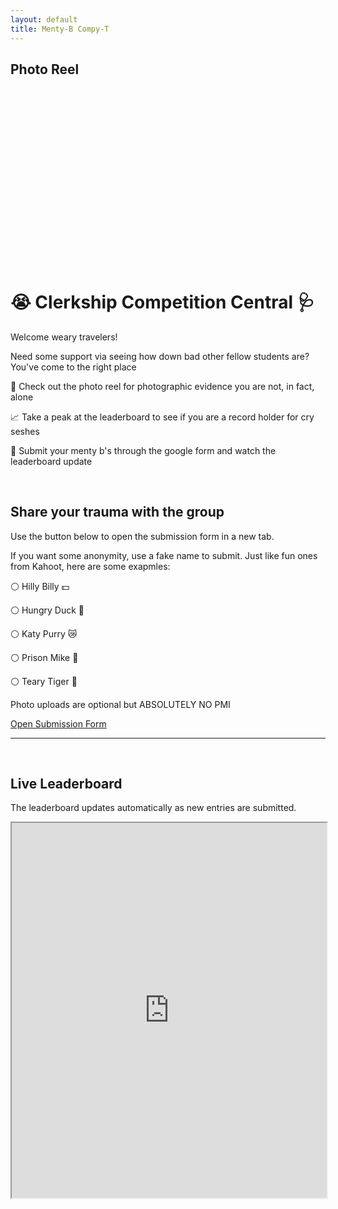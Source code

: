 ```yaml
---
layout: default
title: Menty-B Compy-T
---
```



## Photo Reel
<style>
  .slideshow-container {
    width: 100%;
    max-width: 700px;
    position: relative;
    margin: auto;
    overflow: hidden;
    border-radius: 8px;
    aspect-ratio: 16 / 9; /* Sets a widescreen aspect ratio */
  }
  .slide-image {
    width: 100%;
    height: 100%;
    object-fit: contain; /* Ensures image covers the container */
    display: none; /* Hide all images by default */
    position: absolute;
  }
</style>

<div class="slideshow-container">
  <img class="slide-image" src="https://res.cloudinary.com/davtpvjyg/image/upload/v1758850153/86110909_-_Alexus_Warchock_kfnzoa.jpg">
  <img class="slide-image" src="https://res.cloudinary.com/davtpvjyg/image/upload/v1758850154/a9c3e497aeffd89d805e99f8ed8c8e56_-_Alexus_Warchock_t6a8jz.jpg">
  <img class="slide-image" 
src="https://res.cloudinary.com/davtpvjyg/image/upload/v1758850153/cry1_-_Alexus_Warchock_bjg5z1.jpg">
  <img class="slide-image"     src="https://res.cloudinary.com/davtpvjyg/image/upload/v1758850152/someone-are-you-seriously-going-to-cry-because-you-re-stressed-me-331370_-_Alexus_Warchock_g22hr1.jpg">
</div>

<script>
  let slideIndex = 0;
  showSlides();

  function showSlides() {
    let slides = document.getElementsByClassName("slide-image");
    for (let i = 0; i < slides.length; i++) {
      slides[i].style.display = "none";
    }
    slideIndex++;
    if (slideIndex > slides.length) {slideIndex = 1}
    slides[slideIndex-1].style.display = "block";
    setTimeout(showSlides, 4000); // Change image every 4 seconds
  }
</script>



# 😭 Clerkship Competition Central 🩺

Welcome weary travelers! 

Need some support via seeing how down bad other fellow students are? You've come to the right place

👀 Check out the photo reel for photographic evidence you are not, in fact, alone

📈 Take a peak at the leaderboard to see if you are a record holder for cry seshes

📨 Submit your menty b's through the google form and watch the leaderboard update

<br>

## Share your trauma with the group 
Use the button below to open the submission form in a new tab.

If you want some anonymity, use a fake name to submit. Just like fun ones from Kahoot, here are some exapmles:

⚪ Hilly Billy 💵

⚪ Hungry Duck 🪿

⚪ Katy Purry 😿

⚪ Prison Mike 📎

⚪ Teary Tiger 🐅

Photo uploads are optional but ABSOLUTELY NO PMI

<a href="https://docs.google.com/forms/d/e/1FAIpQLScN6eT9mCpagMOiwQuonHrxLPT4mVVbQxtFyLA3sSGvjUEo7Q/viewform?usp=dialog" class="button" target="_blank" rel="noopener noreferrer">
  Open Submission Form
</a>

<br>
<hr>
<br>

## Live Leaderboard
The leaderboard updates automatically as new entries are submitted.

<iframe src="https://docs.google.com/spreadsheets/d/1IqbruTQqIsP7_g8dXXSFmJTxSl_3kKARwapnPzySzsE/edit?usp=sharing=" width="100%" height="600"></iframe>
